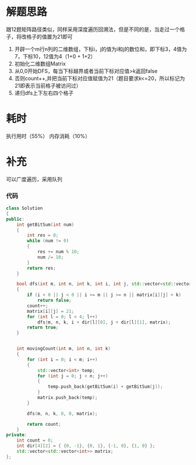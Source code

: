 # 解题思路
跟12题矩阵路径类似，同样采用深度遍历回溯法，但是不同的是，当走过一个格子，将改格子的值置为21即可
1. 开辟一个m行n列的二维数组，下标i，j的值为i和j的数位和，即下标3，4值为7，下标10，12值为4（1+0 + 1+2）
2. 初始化二维数组Matrix
3. 从0,0开始DFS，每当下标越界或者当前下标对应值>k返回false
4. 否则count++,并把当前下标对应值赋值为21（题目要求k<=20，所以标记为21即表示当前格子被访问过）
5. 递归dfs上下左右四个格子

# 耗时
执行用时（55%） 内存消耗（10%）

# 补充
可以广度遍历，采用队列

### 代码

```cpp
class Solution 
{
public:
    int getBitSum(int num)
    {
        int res = 0;
        while (num != 0)
        {
            res += num % 10;
            num /= 10;
        }
        return res;
    }

    bool dfs(int m, int n, int k, int i, int j, std::vector<std::vector<int>>& matrix)
    {
        if (i < 0 || j < 0 || i >= m || j >= n || matrix[i][j] > k)
            return false;
        count++;
        matrix[i][j] = 21;
        for (int l = 0; l < 4; l++)
            dfs(m, n, k, i + dir[l][0], j + dir[l][1], matrix);
        return true;
    }


    int movingCount(int m, int n, int k)
    {
        for (int i = 0; i < m; i++)
        {
            std::vector<int> temp;
            for (int j = 0; j < n; j++)
            {
                temp.push_back(getBitSum(i) + getBitSum(j));
            }
            matrix.push_back(temp);
        }

        dfs(m, n, k, 0, 0, matrix);

        return count;
    }
private:
    int count = 0;
    int dir[4][2] = { {0, -1}, {0, 1}, {-1, 0}, {1, 0} };
    std::vector<std::vector<int>> matrix;
};
```